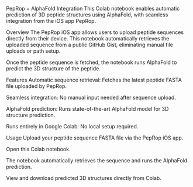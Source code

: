 PepRop + AlphaFold Integration
This Colab notebook enables automatic prediction of 3D peptide structures using AlphaFold, with seamless integration from the iOS app PepRop.

Overview
The PepRop iOS app allows users to upload peptide sequences directly from their device. This notebook automatically retrieves the uploaded sequence from a public GitHub Gist, eliminating manual file uploads or path setup.

Once the peptide sequence is fetched, the notebook runs AlphaFold to predict the 3D structure of the peptide.

Features
Automatic sequence retrieval: Fetches the latest peptide FASTA file uploaded by PepRop.

Seamless integration: No manual input needed after sequence upload.

AlphaFold prediction: Runs state-of-the-art AlphaFold model for 3D structure prediction.

Runs entirely in Google Colab: No local setup required.

Usage
Upload your peptide sequence FASTA file via the PepRop iOS app.

Open this Colab notebook.

The notebook automatically retrieves the sequence and runs the AlphaFold prediction.

View and download predicted 3D structures directly from Colab.
